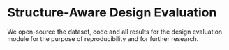 # Structure-Aware Design Evaluation
We open-source the dataset, code and all results for the design evaluation module for the purpose of reproducibility and for further research.
